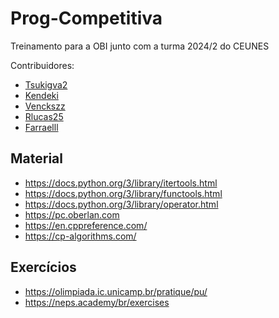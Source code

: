 # Prog-Competitiva
Treinamento para a OBI junto com a turma 2024/2 do CEUNES

Contribuidores:
  - [Tsukigva2](https://github.com/TsukiGva2)
  - [Kendeki](https://github.com/Kendeki)
  - [Venckszz](https://github.com/venckszz)
  - [Rlucas25](https://github.com/rlucas25)
  - [Farraelll](https://github.com/Farraelll)

## Material

- https://docs.python.org/3/library/itertools.html
- https://docs.python.org/3/library/functools.html
- https://docs.python.org/3/library/operator.html
- https://pc.oberlan.com
- https://en.cppreference.com/
- https://cp-algorithms.com/

## Exercícios

- https://olimpiada.ic.unicamp.br/pratique/pu/
- https://neps.academy/br/exercises
